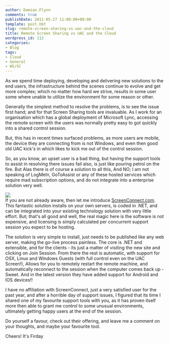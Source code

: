 ```yaml
---
author: Damian.Flynn
comments: true
publishDate: 2011-05-27 11:00:00+00:00
template: post.hbt
slug: remote-screen-sharing-vs-uac-and-the-cloud
title: Remote Screen Sharing vs UAC and the Cloud
wordpress_id: 112
categories:
- Blog
tags:
- Cloud
- General
- WS/SC
---
```


As we spend time deploying, developing and delivering new solutions to the end users, the infrastructure behind the scenes continue to evolve and get more complex; which no matter how hard we strive, results in some user some where unable to utilize the environment for some reason or other.

Generally the simplest method to resolve the problems, is to see the issue first hand; and for that Screen Sharing tools are invaluable. As I work for an organisation which has a global deployment of Microsoft Lync, accessing the remote screen with the users was normally pretty easy to got quickly into a shared control session.

But, this has in recent times surfaced problems, as more users are mobile, the device they are connecting from is not Windows, and even then good old UAC kick's in which likes to kick me out of the control session.

So, as you know, an upset user is a bad thing, but having the support tools to assist in resolving there issues fail also, is just like pouring petrol on the fire. But Alas there is of course a solution to all this, And NO; I am not speaking of LogMeIn, GoToAssist or any of these hosted services which require mad subscription options, and do not integrate into a enterprise solution very well.

![](http://www.screenconnect.com/Images/Logo.png)  
If you are not already aware, then let me introduce [ScreenConnect.com](http://www.screenconnect.com). This fantastic solution installs on your own servers, is coded in .NET, and can be integrated into your existing technology solution with very little effort. But; that's all good and well, the real magic here is the software is not expensive, and licensing is simply calculated per concurrent support session you expect to be hosting.

The solution is very simple to install, just needs to be published like any web server, making the go-live process painless. The core is .NET and extensible, and for the clients - its just a matter of visiting the new site and clicking on Join Session. From there the rest is automatic, with support for OSX, Linux and Windows Guests (with full control even on the UAC Screen!), Allows for you to remotely restart the remote machine, and automatically reconnect to the session when the computer comes back up - Sweet. And in the latest version they have added support for Android and IOS devices!!

I have no affiliation with ScreenConnect, just a very satisfied user for the past year, and after a horrible day of support issues, I figured that its time I shared one of my favourite support tools with you, as it has proven itself more then able to grant me control to some unusual environments, ultimately getting happy users at the end of the session.

Do yourself a favour, check out their offering, and leave me a comment on your thoughts, and maybe your favourite tool.

Cheers! It's Firday
